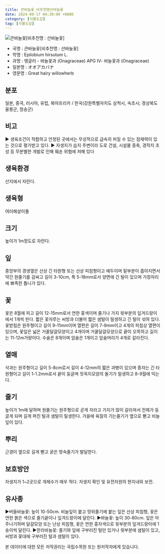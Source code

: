 ```yaml
---
title: 큰바늘꽃_비추천명산바늘꽃
date: 2024-09-17 04:39:09 +0800
category: [식물도감]
tag: [식물도감]
---
```




![큰바늘꽃[비추천명 : 산바늘꽃]](/fileUpload/plants/basic/Onagraceae/Epilobium/13850/13850_20160803134437865files_th2.jpg)
- 국명 : 큰바늘꽃[비추천명 : 산바늘꽃]
- 학명 : Epilobium hirsutum L.
- 과명 : 앵글러 - 바늘꽃과 (Onagraceae) APG Ⅳ- 바늘꽃과 (Onagraceae)
- 일본명 : オオアカバナ
- 영문명 : Great hairy willowherb


## 분포
일본, 중국, 러시아, 유럽, 북아프리카 / 한국(강원특별자치도 삼척시, 속초시; 경상북도 울릉군, 청송군) 
## 비고
▶ 생육조건이 적합하고 안정된 곳에서는 무성적으로 급속히 퍼질 수 있는 잠재력이 있는 것으로 평가받고 있다. ▶ 자생지가 습지 주변이라 도로 건설, 시설물 증축, 경작지 조성 등 무분별한 개발로 인해 훼손 위협에 처해 있다
## 생육환경
산지에서 자란다.
## 생육형
여러해살이풀 
## 크기
높이가 1m정도로 자란다.
## 잎
중앙부의 경생옆은 선상 긴 타원형 또는 선상 피침형이고 예두이며 밑부분이 좁아지면서 약간 원줄기를 감싸고 길이 3-10cm, 폭 5-18mm로서 양면에 긴 털이 있으며 가장자리에 뾰족한 톱니가 있다.
## 꽃
꽃은 8월에 피고 길이 12-15mm로서 연한 홍색이며 줄기나 가지 윗부분의 잎겨드랑이에서 1개씩 핀다. 짧은 꽃자루는 씨방과 더불어 짧은 샘털이 밀생하고 긴 털이 섞여 있다. 꽃받침은 원주형이고 길이 9-11mm이며 열편은 길이 7-9mm이고 4개의 피침상 열편이 있으며, 꽃잎은 넓은 거꿀달걀모양이고 4개이며 거꿀달걀모양으로 끝이 오목하고 길이는 11-12m가량이다. 수술은 8개이며 암술은 1개이고 암술머리가 4개로 갈라진다.
## 열매
삭과는 원주형이고 길이 5-8cm로서 길이 4-12mm의 짧은 과병이 있으며 종자는 긴 타원형이고 길이 1-1.2mm로서 끝이 둥글며 젓꼭지모양의 돌기가 밀생하고 8-9월에 익는다.
## 줄기
높이가 1m에 달하며 원줄기는 원주형으로 곧게 자라고 가지가 많이 갈라져서 전체가 둥글게 되며 길게 퍼진 털과 샘털이 밀생한다. 가을에 육질의 기는줄기가 옆으로 뻗고 비늘잎이 있다.
## 뿌리
근경이 옆으로 길게 뻗고 굵은 땅속줄기가 발달한다.
## 보호방안
자생지가 1~2곳으로 개체수가 매우 적다. 자생지 확인 및 유전자원의 현지내외 보전.
## 유사종
▶버들바늘꽃: 높이 10-50cm. 비늘잎이 붙고 땅위줄기에 붙는 잎은 선상 피침형, 꽃은 연한 붉은 색으로 줄기끝이나 잎겨드랑이에 달린다. ▶바늘꽃: 높이 30-80cm. 잎은 마주나기하며 달걀모양 또는 난상 피침형, 꽃은 연한 홍자색으로 윗부분의 잎겨드랑이에 1송이씩 달린다.▶한라바늘꽃: 줄기와 잎에 구부러진 털만 있거나 윗부분에 샘털이 있고, 씨방과 꽃대에 구부러진 털과 샘털이 있다.






본 데이터에 대한 모든 저작권리는 국립수목원 또는 원저작자에게 있습니다.
